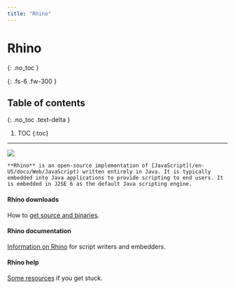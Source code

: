 ```yaml
---
title: "Rhino"
---
```

# Rhino
{: .no_toc }

{: .fs-6 .fw-300 }

## Table of contents
{: .no_toc .text-delta }

1. TOC
{:toc}

---
![](/@api/deki/files/832/=Rhino.jpg)

`**Rhino** is an open-source implementation of [JavaScript](/en-US/docs/Web/JavaScript) written entirely in Java. It is typically embedded into Java applications to provide scripting to end users. It is embedded in J2SE 6 as the default Java scripting engine.`

#### Rhino downloads

How to [get source and binaries](/en-US/docs/Mozilla/Projects/Rhino/Download_Rhino).

#### Rhino documentation

[Information on Rhino](/en-US/docs/Mozilla/Projects/Rhino/Documentation) for script writers and embedders.

#### Rhino help

[Some resources](/en-US/docs/Mozilla/Projects/Rhino/Community) if you get stuck.